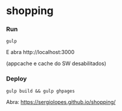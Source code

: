 # shopping

### Run

```
gulp
```

E abra http://localhost:3000

(appcache e cache do SW desabilitados)

### Deploy

```
gulp build && gulp ghpages
```

Abra: https://sergiolopes.github.io/shopping/